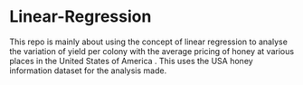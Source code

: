 # Linear-Regression
This repo is mainly about using the concept of linear regression to analyse the variation of yield per colony with the average pricing of honey at various places in the United States of America . This uses the USA honey information dataset for the analysis made. 
